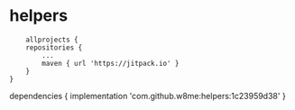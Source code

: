 # helpers

		allprojects {
		repositories {
			...
			maven { url 'https://jitpack.io' }
		}
	}

dependencies {
	        implementation 'com.github.w8me:helpers:1c23959d38'
	}
